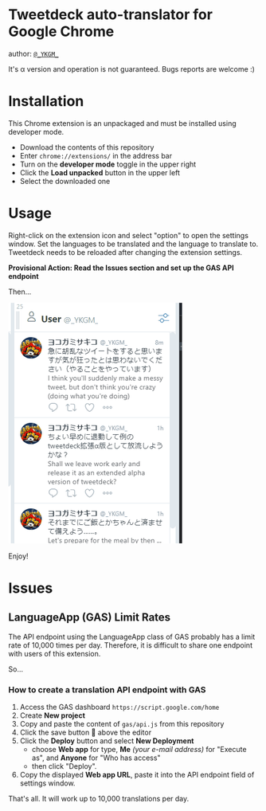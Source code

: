 # Tweetdeck auto-translator for Google Chrome
author: <a href="https://twitter.com/_YKGM_">`@_YKGM_`</a>

It's α version and operation is not guaranteed. Bugs reports are welcome :)

# Installation
This Chrome extension is an unpackaged and must be installed using developer mode.

- Download the contents of this repository
- Enter `chrome://extensions/` in the address bar
- Turn on the **developer mode** toggle in the upper right
- Click the **Load unpacked** button in the upper left
- Select the downloaded one

# Usage
Right-click on the extension icon and select "option" to open the settings window. Set the languages to be translated and the language to translate to. Tweetdeck needs to be reloaded after changing the extension settings.

**Provisional Action: Read the Issues section and set up the GAS API endpoint**

Then...

![sample](./readme/sample.gif)

Enjoy!

# Issues
## LanguageApp (GAS) Limit Rates
The API endpoint using the LanguageApp class of GAS probably has a limit rate of 10,000 times per day. Therefore, it is difficult to share one endpoint with users of this extension.

So...

### How to create a translation API endpoint with GAS
1. Access the GAS dashboard `https://script.google.com/home`
2. Create **New project**
3. Copy and paste the content of `gas/api.js` from this repository
4. Click the save button 💾 above the editor
5. Click the **Deploy** button and select **New Deployment**
    - choose **Web app** for type, **Me** *(your e-mail address)* for "Execute as", and **Anyone** for "Who has access"
    - then click "Deploy".
6. Copy the displayed **Web app URL**, paste it into the API endpoint field of settings window.

That's all. It will work up to 10,000 translations per day.

